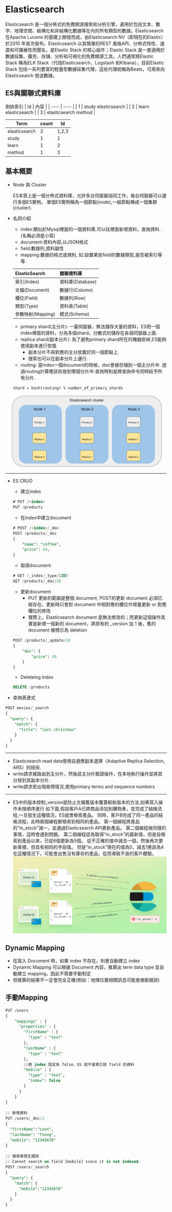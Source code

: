 # Elasticsearch
Elasticsearch 是一個分佈式的免費開源搜索和分析引擎，適用於包括文本、數字、地理空間、結構化和非結構化數據等在內的所有類型的數據。Elasticsearch 在Apache Lucene 的基礎上開發而成，由Elasticsearch NV（即現在的Elastic）於2010 年首次發布。Elasticsearch 以其簡單的REST 風格API、分佈式特性、速度和可擴展性而聞名，是Elastic Stack 的核心組件；Elastic Stack 是一套適用於數據採集、擴充、存儲、分析和可視化的免費開源工具。人們通常將Elastic Stack 稱為ELK Stack（代指Elasticsearch、Logstash 和Kibana），目前Elastic Stack 包括一系列豐富的輕量型數據採集代理，這些代理統稱為Beats，可用來向Elasticsearch 發送數據。
## ES與關聯式資料庫
倒排索引
|  Id   | 內容  |
|  ----  | ----  |
| 1  | study elasticsearch |
| 2  | learn elasticsearch |
| 3 | elasticsearch method |

|  Term   | count  | Id |
|  ----  | ----  | ---- |
| elasticsearch  | 3 | 1,2,3 |
| study  | 1 | 1 |
| learn | 1 | 2 |
| method | 1 | 3 |

## 基本概要
- Node 與 Cluster

   ES本質上是一個分佈式資料庫，允許多台伺服器協同工作，每台伺服器可以運行多個ES實例。
   單個ES實例稱為一個節點(node),一組節點構成一個集群(cluster).

- 名詞介紹
    - index:類似於Mysql裡面的一個資料庫,可以往裡面新增資料，查詢資料.(名稱必須是小寫)
    - document:資料內容,以JSON格式
    - field:數據列,資料屬性
    - mapping:數據的格式或規則, 如:設置某些field的數據類型,是否被索引等等.

    |  ElasticSearch   | 關聯資料庫  |
    |  ----  | ----  |
    | 索引(Index)  | 資料庫(Database) |
    | 文檔(Document)  | 數據行(Column) |
    | 欄位(Field)  | 數據列(Row) |
    | 類型(Type) | 資料表(Table) |
    | 參數映射(Mapping)  | 模式(Schema) |

    - primary shard(主分片):
    一臺伺服器，無法儲存大量的資料，ES把一個index裡面的資料，分為多個shard，分散式的儲存在各個伺服器上面.
    - replica shard(副本分片):
    為了避免primary shard所在的機器掛掉,ES能夠使用副本進行恢復.
      - 副本分片不與對應的主分放置於同一個節點上.
      - 搜索也可以在副本分片上運行.
    - routing:
    當index一個document的時候，doc會被存儲到一個主分片中. 透過routing計算應該存放到哪個分片中.查詢時則是將查詢命令同時給予所有分片.
    ```
    shard = hash(routing) % number_of_primary_shards
    ```
![](./images/ES_0.png)


---
- ES CRUD
    - 建立index
    ```sql
    # PUT /<index>
    PUT /products
    ```

    - 在index中建立document
    ```sql
    # POST /<index>/_doc
    POST /products/_doc
    {
        "name": "coffee",
        "price": 64,
    }
    ```

    - 取得document
    ```sql
    # GET /_index/_type/[ID]
    GET /products/_doc/10
    ``` 

    - 更新document
      - PUT 更新的範圍是整個 document, POST的更新 document 必須已經存在，更新時只會對 document 中相對應的欄位作增量更新 or 對應欄位的修改
      - 實際上，Elasticsearch document 是無法修改的；而更新這個操作其實是新增一個新的 document，將原有的 _version 加 1 後，舊的 document 被標示為 deletion
    ```sql
    POST /products/_update/10
    {
        "doc": {
            "price": 49
        }
    }
    ```

    - Deleteing index 
    ```sql
    DELETE /products
    ```

- 查詢表達式
```sql
POST movies/_search
{
  "query": {
    "match": {
      "title": "last christmas"
    }
  }
}
```

---
- Elasticsearch read data使用自適應副本選擇（Adaptive Replica Selection, ARS）的技術.
- write請求被路由到主分片，然後該主分片驗證操作，在本地執行操作並將其分發到其副本分片.
- write請求若出現故障情況,使用primary terms and sequence numbers
---
- ES中的版本控制_version是防止文檔舊版本覆蓋較新版本的方法,如果寫入操作未按順序進行
如下圖,假設客戶A已將商品添加到購物車，並完成了結帳流程,一旦發生這種情況，ES就會檢索產品。
同時，客戶B完成了同一產品的結帳流程，此時兩個線程都檢索到相同的產品。
第一個線程將產品的“in_stock”減一，並通過Elasticsearch API更新產品。
第二個線程做同樣的事情，這時會遇到問題。
第二個線程認為取得“in_stock”的最新值，但是自檢索到產品以來，已從6個更新為5個。
從不正確的值中減去一個，然後再次更新乘積，但具有相同的字段值。
但是“in_stock”現在的值為5，減去1應該為4
在這種情況下，可能會出售沒有庫存的產品，從而導致不良的客戶體驗。
![](./images/Selection_002.png)

## Dynamic Mapping
- 在寫入 Document 時，如果 index 不存在，則會自動建立 index
- Dynamic Mapping 可以根據 Document 內容，推算出 term data type 並自動建立 mapping，因此不需要手動制定
- 但推算的結果不一定會完全正確(例如：地理位置相關訊息可能會推斷錯誤)
## 手動Mapping

```sql
PUT /users
{
    "mappings" : {
      "properties" : {
        "firstName" : {
          "type" : "text"
        },
        "lastName" : {
          "type" : "text"
        },
        //將 index 設定為 false，ES 就不會索引該 field 的資料
        "mobile" : {
          "type" : "text",
          "index": false
        }
      }
    }
}

// 新增資料
PUT /users/_doc/1
{
  "firstName":"Leon",
  "lastName": "Tseng",
  "mobile": "12345678"
}

// 搜尋會發生錯誤
// Cannot search on field [mobile] since it is not indexed.
POST /users/_search
{
  "query": {
    "match": {
      "mobile":"12345678"
    }
  }
}
```